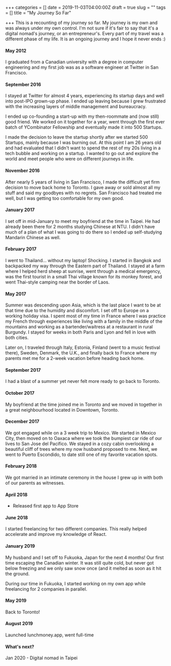 +++
categories = []
date = 2019-11-03T04:00:00Z
draft = true
slug = ""
tags = []
title = "My Journey So Far"

+++
This is a recounting of my journey so far. My journey is my own and was always under my own control. I'm not sure if it's fair to say that it's a digital nomad's journey, or an entrepreneur's. Every part of my travel was a different phase of my life. It is an ongoing journey and I hope it never ends :)

#### May 2012

I graduated from a Canadian university with a degree in computer engineering and my first job was as a software engineer at Twitter in San Francisco.

#### September 2016

I stayed at Twitter for almost 4 years, experiencing its startup days and well into post-IPO grown-up phase. I ended up leaving because I grew frustrated with the increasing layers of middle management and bureaucracy. 

I ended up co-founding a start-up with my then-roommate and (now still) good friend. We worked on it together for a year, went through the first ever batch of YCombinator Fellowship and eventually made it into 500 Startups. 

I made the decision to leave the startup shortly after we started 500 Startups, mainly because I was burning out. At this point I am 26 years old and had evaluated that I didn't want to spend the rest of my 20s living in a tech bubble and working on a startup. I wanted to go out and explore the world and meet people who were on different journeys in life.

#### November 2016

After nearly 5 years of living in San Francisco, I made the difficult yet firm decision to move back home to Toronto. I gave away or sold almost all my stuff and said my goodbyes with no regrets. San Francisco had treated me well, but I was getting too comfortable for my own good.

#### January 2017

I set off in mid-January to meet my boyfriend at the time in Taipei. He had already been there for 2 months studying Chinese at NTU. I didn't have much of a plan of what I was going to do there so I ended up self-studying Mandarin Chinese as well.

#### February 2017

I went to Thailand... without my laptop! Shocking. I started in Bangkok and backpacked my way through the Eastern part of Thailand. I stayed at a farm where I helped herd sheep at sunrise, went through a medical emergency, was the first tourist in a small Thai village known for its monkey forest, and went Thai-style camping near the border of Laos.

#### May 2017

Summer was descending upon Asia, which is the last place I want to be at that time due to the humidity and discomfort. I set off to Europe on a working holiday visa. I spent most of my time in France where I was practice my French through experiences like living with a family in the middle of the mountains and working as a bartender/waitress at a restaurant in rural Burgundy. I stayed for weeks in both Paris and Lyon and fell in love with both cities.

Later on, I traveled through Italy, Estonia, Finland (went to a music festival there), Sweden, Denmark, the U.K., and finally back to France where my parents met me for a 2-week vacation before heading back home.

#### September 2017

I had a blast of a summer yet never felt more ready to go back to Toronto. 

#### October 2017

My boyfriend at the time joined me in Toronto and we moved in together in a great neighbourhood located in Downtown, Toronto.

#### December 2017

We got engaged while on a 3 week trip to Mexico. We started in Mexico City, then moved on to Oaxaca where we took the bumpiest car ride of our lives to San Jose del Pacifico. We stayed in a cozy cabin overlooking a beautiful cliff of trees where my now husband proposed to me. Next, we went to Puerto Escondido, to date still one of my favorite vacation spots.

#### February 2018

We got married in an intimate ceremony in the house I grew up in with both of our parents as witnesses.

#### April 2018

 - Released first app to App Store

#### June 2018

I started freelancing for two different companies. This really helped accelerate and improve my knowledge of React.

#### January 2019

My husband and I set off to Fukuoka, Japan for the next 4 months! Our first time escaping the Canadian winter. It was still quite cold, but never got below freezing and we only saw snow once (and it melted as soon as it hit the ground.

During our time in Fukuoka, I started working on my own app while freelancing for 2 companies in parallel. 

#### May 2019

Back to Toronto!

#### August 2019

Launched lunchmoney.app, went full-time

#### What's next?

Jan 2020 - Digital nomad in Taipei
